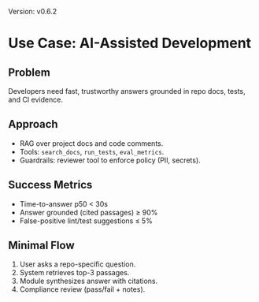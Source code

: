 Version: v0.6.2

# Use Case: AI-Assisted Development

## Problem
Developers need fast, trustworthy answers grounded in repo docs, tests, and CI evidence.

## Approach
- RAG over project docs and code comments.
- Tools: `search_docs`, `run_tests`, `eval_metrics`.
- Guardrails: reviewer tool to enforce policy (PII, secrets).

## Success Metrics
- Time-to-answer p50 < 30s
- Answer grounded (cited passages) ≥ 90%
- False-positive lint/test suggestions ≤ 5%

## Minimal Flow
1. User asks a repo-specific question.
2. System retrieves top-3 passages.
3. Module synthesizes answer with citations.
4. Compliance review (pass/fail + notes).
